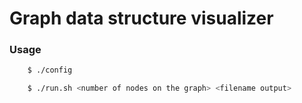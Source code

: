 # Graph data structure visualizer

### Usage

```bash
	$ ./config

	$ ./run.sh <number of nodes on the graph> <filename output>
```
